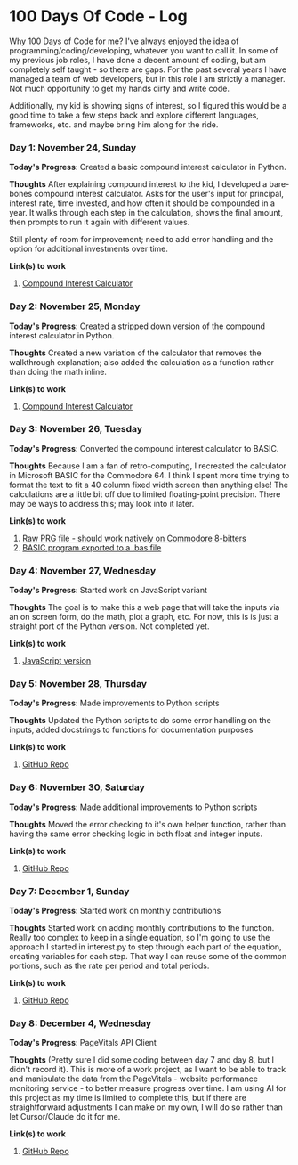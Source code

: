 # 100 Days Of Code - Log

Why 100 Days of Code for me?
I've always enjoyed the idea of programming/coding/developing, whatever you want to call it. In some of my previous job roles, I have done a decent amount of coding, but am completely self taught - so there are gaps. For the past several years I have managed a team of web developers, but in this role I am strictly a manager. Not much opportunity to get my hands dirty and write code.  

Additionally, my kid is showing signs of interest, so I figured this would be a good time to take a few steps back and explore different languages, frameworks, etc. and maybe bring him along for the ride. 

### Day 1: November 24, Sunday

**Today's Progress**: Created a basic compound interest calculator in Python.

**Thoughts** After explaining compound interest to the kid, I developed a bare-bones compound interest calculator. Asks for the user's input for principal, interest rate, time invested, and how often it should be compounded in a year. It walks through each step in the calculation, shows the final amount, then prompts to run it again with different values. 

Still plenty of room for improvement; need to add error handling and the option for additional investments over time. 

**Link(s) to work**
1. [Compound Interest Calculator](https://github.com/lanedenson/compound-interest-calculator/blob/main/interest.py)

### Day 2: November 25, Monday

**Today's Progress**: Created a stripped down version of the compound interest calculator in Python.

**Thoughts** Created a new variation of the calculator that removes the walkthrough explanation; also added the calculation as a function rather than doing the math inline.

**Link(s) to work**
1. [Compound Interest Calculator](https://github.com/lanedenson/compound-interest-calculator/blob/main/interest-less-detail.py)

### Day 3: November 26, Tuesday

**Today's Progress**: Converted the compound interest calculator to BASIC. 

**Thoughts** Because I am a fan of retro-computing, I recreated the calculator in Microsoft BASIC for the Commodore 64. I think I spent more time trying to format the text to fit a 40 column fixed width screen than anything else! The calculations are a little bit off due to limited floating-point precision. There may be ways to address this; may look into it later.  

**Link(s) to work**
1. [Raw PRG file - should work natively on Commodore 8-bitters](https://github.com/lanedenson/compound-interest-calculator/blob/main/compoundinterest.prg)
2. [BASIC program exported to a .bas file](https://github.com/lanedenson/compound-interest-calculator/blob/main/compound-interest.bas)

### Day 4: November 27, Wednesday

**Today's Progress**: Started work on JavaScript variant

**Thoughts** The goal is to make this a web page that will take the inputs via an on screen form, do the math, plot a graph, etc. For now, this is is just a straight port of the Python version. Not completed yet.

**Link(s) to work**
1. [JavaScript version](https://github.com/lanedenson/compound-interest-calculator/blob/main/interest-less-detail.js)

### Day 5: November 28, Thursday

**Today's Progress**: Made improvements to Python scripts

**Thoughts** Updated the Python scripts to do some error handling on the inputs, added docstrings to functions for documentation purposes

**Link(s) to work**
1. [GitHub Repo](https://github.com/lanedenson/compound-interest-calculator)

### Day 6: November 30, Saturday

**Today's Progress**: Made additional improvements to Python scripts

**Thoughts** Moved the error checking to it's own helper function, rather than having the same error checking logic in both float and integer inputs.

**Link(s) to work**
1. [GitHub Repo](https://github.com/lanedenson/compound-interest-calculator)

### Day 7: December 1, Sunday

**Today's Progress**: Started work on monthly contributions

**Thoughts** Started work on adding monthly contributions to the function. Really too complex to keep in a single equation, so I'm going to use the approach I started in interest.py to step through each part of the equation, creating variables for each step. That way I can reuse some of the common portions, such as the rate per period and total periods.

**Link(s) to work**
1. [GitHub Repo](https://github.com/lanedenson/compound-interest-calculator)

### Day 8: December 4, Wednesday

**Today's Progress**: PageVitals API Client

**Thoughts** (Pretty sure I did some coding between day 7 and day 8, but I didn't record it). This is more of a work project, as I want to be able to track and manipulate the data from the PageVitals - website performance monitoring service - to better measure progress over time. I am using AI for this project as my time is limited to complete this, but if there are straightforward adjustments I can make on my own, I will do so rather than let Cursor/Claude do it for me.

**Link(s) to work**
1. [GitHub Repo](https://github.com/lanedenson/pagevitals-api-client)
